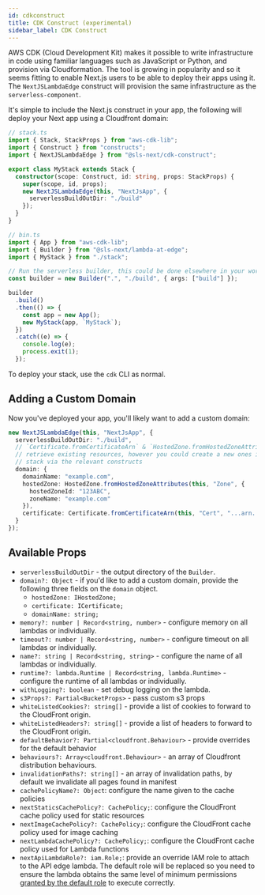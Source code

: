 ```yaml
---
id: cdkconstruct
title: CDK Construct (experimental)
sidebar_label: CDK Construct
---
```


AWS CDK (Cloud Development Kit) makes it possible to write infrastructure in
code using familiar languages such as JavaScript or Python, and provision via
Cloudformation. The tool is growing in popularity and so it seems fitting to
enable Next.js users to be able to deploy their apps using it. The
`NextJSLambdaEdge` construct will provision the same infrastructure as the
`serverless-component`.

It's simple to include the Next.js construct in your app, the following will
deploy your Next app using a Cloudfront domain:

```ts
// stack.ts
import { Stack, StackProps } from "aws-cdk-lib";
import { Construct } from "constructs";
import { NextJSLambdaEdge } from "@sls-next/cdk-construct";

export class MyStack extends Stack {
  constructor(scope: Construct, id: string, props: StackProps) {
    super(scope, id, props);
    new NextJSLambdaEdge(this, "NextJsApp", {
      serverlessBuildOutDir: "./build"
    });
  }
}

// bin.ts
import { App } from "aws-cdk-lib";
import { Builder } from "@sls-next/lambda-at-edge";
import { MyStack } from "./stack";

// Run the serverless builder, this could be done elsewhere in your workflow
const builder = new Builder(".", "./build", { args: ["build"] });

builder
  .build()
  .then(() => {
    const app = new App();
    new MyStack(app, `MyStack`);
  })
  .catch((e) => {
    console.log(e);
    process.exit(1);
  });
```

To deploy your stack, use the `cdk` CLI as normal.

## Adding a Custom Domain

Now you've deployed your app, you'll likely want to add a custom domain:

```ts
new NextJSLambdaEdge(this, "NextJsApp", {
  serverlessBuildOutDir: "./build",
  // `Certificate.fromCertificateArn` & `HostedZone.fromHostedZoneAttributes`
  // retrieve existing resources, however you could create a new ones in your
  // stack via the relevant constructs
  domain: {
    domainName: "example.com",
    hostedZone: HostedZone.fromHostedZoneAttributes(this, "Zone", {
      hostedZoneId: "123ABC",
      zoneName: "example.com"
    }),
    certificate: Certificate.fromCertificateArn(this, "Cert", "...arn...")
  }
});
```

## Available Props

- `serverlessBuildOutDir` - the output directory of the `Builder`.
- `domain?: Object` - if you'd like to add a custom domain, provide the
  following three fields on the `domain` object.
  - `hostedZone: IHostedZone;`
  - `certificate: ICertificate;`
  - `domainName: string;`
- `memory?: number | Record<string, number>` - configure memory on all lambdas
  or individually.
- `timeout?: number | Record<string, number>` - configure timeout on all lambdas
  or individually.
- `name?: string | Record<string, string>` - configure the name of all lambdas
  or individually.
- `runtime?: lambda.Runtime | Record<string, lambda.Runtime>` - configure the runtime of all lambdas
  or individually.
- `withLogging?: boolean` - set debug logging on the lambda.
- `s3Props?: Partial<BucketProps>` - pass custom s3 props
- `whiteListedCookies?: string[]` - provide a list of cookies to forward to the
  CloudFront origin.
- `whiteListedHeaders?: string[]` - provide a list of headers to forward to the
  CloudFront origin.
- `defaultBehavior?: Partial<cloudfront.Behaviour>` - provide overrides for the
  default behavior
- `behaviours?: Array<cloudfront.Behaviour>` - an array of Cloudfront
  distribution behaviours.
- `invalidationPaths?: string[]` - an array of invalidation paths, by default we
  invalidate all pages found in manifest
- `cachePolicyName?: Object`: configure the name given to the cache policies
- `nextStaticsCachePolicy?: CachePolicy;`: configure the CloudFront cache policy used for static resources
- `nextImageCachePolicy?: CachePolicy;`: configure the CloudFront cache policy used for image caching
- `nextLambdaCachePolicy?: CachePolicy;`: configure the CloudFront cache policy used for Lambda functions
- `nextApiLambdaRole?: iam.Role;`: provide an override IAM role to attach to the API edge lambda. The default role will be replaced so you need to ensure the lambda obtains the same level of minimum permissions [granted by the default role](https://github.com/serverless-nextjs/serverless-next.js#aws-permissions) to execute correctly.
